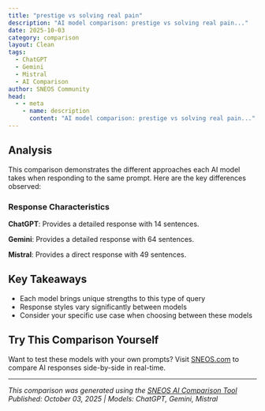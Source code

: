 ```yaml
---
title: "prestige vs solving real pain"
description: "AI model comparison: prestige vs solving real pain..."
date: 2025-10-03
category: comparison
layout: Clean
tags:
  - ChatGPT
  - Gemini
  - Mistral
  - AI Comparison
author: SNEOS Community
head:
  - - meta
    - name: description
      content: "AI model comparison: prestige vs solving real pain..."
---
```


<ChatComparison
  title="prestige vs solving real pain"
  prompt="prestige vs solving real pain"
  :responses='{"ChatGPT": "The comparison between \u0022prestige\u0022 and \u0022solving real pain\u0022 often comes up in discussions about values, goals, business, or personal fulfillment. Here\u0027s an analysis of the two concepts:\n\n### Prestige\n- **Definition:** Prestige refers to widespread respect and admiration based on achievements, status, or reputation.\n- **Focus:** It often centers around external validation, social standing, recognition, and sometimes material success.\n- **Motivation:** People or organizations driven by prestige seek to enhance their image, influence, and perceived importance.\n- **Examples:** Winning awards, attending elite institutions, holding high-status job titles, luxury branding.\n\n### Solving Real Pain\n- **Definition:** Solving real pain means addressing tangible problems, needs, or suffering that people experience.\n- **Focus:** It revolves around making a meaningful impact on individuals\u0027 lives by providing solutions that improve well-being.\n- **Motivation:** The drive is to create value, help others, and generate lasting benefits through practical and effective solutions.\n- **Examples:** Creating affordable healthcare, developing educational tools for underserved communities, inventing products that alleviate daily challenges.\n\n### Prestige vs. Solving Real Pain\n| Aspect | Prestige | Solving Real Pain |\n|---------------------|---------------------------------------|-------------------------------------|\n| Primary Goal | Recognition and status | Impact and problem resolution |\n| Outcome | Social capital, influence | Improved quality of life |\n| Motivation | External validation | Intrinsic satisfaction and empathy |\n| Challenges | Can be superficial or disconnected | May require deep understanding and effort |\n| Long-term Value | May fade if not linked to real value | Often sustainable and meaningful |\n\n### Which is more important?\n- While prestige can open doors and create opportunities, solving real pain tends to lead to more lasting fulfillment and positive change.\n- Ideally, combining both is powerful: gaining prestige through genuinely addressing real pain can build both reputation and impact.\n\nIf you provide more context\u2014such as whether you\u0027re thinking about business, personal development, or another area\u2014I can tailor the comparison further!", "Gemini": "The choice between prestige and solving real pain is a fundamental dilemma in many aspects of life, particularly in career choices, business ventures, and even personal projects. Here\u0027s a breakdown of the pros and cons of each, and some considerations for making the right choice for you:\n\n**Prestige (Focus on Status, Recognition, and Reputation)**\n\n* **Pros:**\n * **Recognition and Respect:** Being associated with a prestigious brand, position, or accomplishment often brings admiration and respect from others.\n * **Networking Opportunities:** Prestige can open doors to valuable connections and influential circles.\n * **Financial Rewards:** Prestige often translates into higher salaries, better job opportunities, and greater access to resources.\n * **Personal Satisfaction:** For some, the feeling of accomplishment and being seen as successful is a significant source of personal fulfillment.\n * **Influence:** A prestigious position can give you a platform to influence decisions and shape opinions.\n * **Resume Builder:** Prestige can significantly enhance your resume and future career prospects.\n\n* **Cons:**\n * **High Pressure and Stress:** Maintaining a prestigious position or reputation can be extremely demanding and stressful. Expect long hours, intense competition, and constant pressure to perform.\n * **Potential for Burnout:** The constant pursuit of prestige can lead to burnout and a decline in overall well-being.\n * **Ethical Compromises:** The desire for prestige can sometimes lead to unethical behavior or compromises of personal values. (e.g., prioritizing profit over people).\n * **Lack of Meaning:** Prestige without purpose can feel empty and unsatisfying in the long run. You might find yourself asking \u0022Is this all there is?\u0022\n * **Dependence on External Validation:** Your self-worth may become tied to external recognition, making you vulnerable to criticism and failure.\n * **Limited Creativity and Innovation:** Organizations focused on maintaining prestige may be resistant to change and new ideas.\n * **Can Attract the Wrong People:** Prestige can attract opportunists and people who are interested in you for what you can do for them, rather than genuine connection.\n\n**Solving Real Pain (Focus on Addressing Problems, Improving Lives, and Making a Tangible Difference)**\n\n* **Pros:**\n * **Meaning and Purpose:** Knowing that you are making a positive impact on the lives of others can be deeply fulfilling and provide a sense of purpose.\n * **Intrinsic Motivation:** The desire to solve a problem or help others can be a powerful source of motivation, even when facing challenges.\n * **Resilience:** When you are driven by a strong purpose, you are more likely to persevere through difficult times.\n * **Innovation and Creativity:** Focusing on solving problems often leads to creative solutions and innovative approaches.\n * **Positive Impact on the World:** By addressing real needs, you can contribute to a better world and leave a lasting legacy.\n * **Stronger Relationships:** Working with others towards a common goal can foster strong relationships and a sense of community.\n * **Potential for Financial Success:** Solving real problems can often lead to financial success, as people are willing to pay for solutions that improve their lives. (This is a *byproduct* of solving the problem, not the primary goal).\n\n* **Cons:**\n * **Financial Instability:** Solving problems, especially in areas like social entrepreneurship or non-profits, may not always lead to high salaries or financial security.\n * **Challenges and Obstacles:** Solving complex problems is often difficult and requires overcoming numerous challenges and obstacles.\n * **Slow Progress:** Making a significant impact can take time and effort, and progress may be slow.\n * **Emotional Toll:** Dealing with difficult issues and suffering can be emotionally draining.\n * **Lack of Recognition:** The work you do may not always be recognized or appreciated by others.\n * **Can Attract Cynics:** People can be resistant to change, and you may encounter cynicism and skepticism.\n * **Risk of \u0022Savior Complex\u0022:** It\u0027s important to avoid a \u0022savior complex\u0022 and genuinely partner with the people you are trying to help, respecting their agency and perspectives.\n\n**How to Choose:**\n\n* **Identify Your Values:** What truly matters to you? What are your priorities in life? Understanding your values will help you align your choices with your core beliefs.\n* **Consider Your Personality:** Are you comfortable with risk and uncertainty? Do you thrive in high-pressure environments? Your personality traits can influence your satisfaction in different paths.\n* **Assess Your Skills and Interests:** What are you good at? What do you enjoy doing? Combining your skills and interests with a focus on solving real problems can be a powerful combination.\n* **Think Long-Term:** What kind of life do you want to live in the future? What kind of impact do you want to make on the world? Consider the long-term consequences of your choices.\n* **Explore Both Options:** Try volunteering for a cause you care about or taking on a project that solves a problem, even if it\u0027s on a small scale. Also, seek out opportunities to work in prestigious environments or roles. This will give you first-hand experience and help you make a more informed decision.\n* **Consider Hybrid Approaches:** It\u0027s not always an \u0022either/or\u0022 choice. You might be able to find a path that combines prestige with solving real problems. For example, you could work for a prestigious company that has a strong social responsibility program, or use your skills and resources to start a non-profit organization.\n* **Be Open to Change:** Your priorities and values may change over time. Be open to reevaluating your choices and making adjustments as needed.\n\n**Key Questions to Ask Yourself:**\n\n* What problems in the world resonate most with me?\n* What skills and resources do I have that could be used to solve those problems?\n* How much am I willing to sacrifice in terms of financial security and recognition in order to make a difference?\n* What kind of impact do I want to have on the world?\n* What kind of work environment do I thrive in?\n* What are my long-term goals, both personally and professionally?\n\nUltimately, the best choice is the one that aligns with your values, skills, and long-term goals. While prestige can be attractive, it\u0027s important to consider whether it will truly bring you fulfillment. Solving real pain can be challenging, but it can also be incredibly rewarding. The ideal path is often a blend of the two, where you can use your talents and resources to make a positive impact while also achieving a degree of success and recognition.\n", "Mistral": "The concepts of \u0022prestige\u0022 and \u0022solving real pain\u0022 often come up in discussions about career choices, business strategies, and personal fulfillment. Here\u0027s a breakdown of each and how they might compare:\n\n### Prestige\n**Definition:**\nPrestige refers to the reputation, status, or esteem associated with a particular role, institution, or achievement. It often involves recognition and respect from peers and society.\n\n**Pros:**\n1. **Recognition:** Prestige can bring recognition and respect, which can be personally satisfying.\n2. **Opportunities:** High-prestige roles often come with better opportunities for career advancement and networking.\n3. **Financial Rewards:** Prestigious positions often come with higher salaries and benefits.\n4. **Social Capital:** Prestige can open doors to influential circles and provide social capital.\n\n**Cons:**\n1. **Pressure:** High-prestige roles can come with significant pressure and expectations.\n2. **Competition:** Competition for prestigious positions can be intense, leading to stress and burnout.\n3. **Fulfillment:** Prestige alone may not lead to personal fulfillment or happiness.\n4. **Authenticity:** Pursuing prestige for its own sake can lead to a lack of authenticity and a disconnect from one\u0027s true passions and values.\n\n### Solving Real Pain\n**Definition:**\nSolving real pain involves addressing genuine problems or challenges that people face. This can be in various domains such as healthcare, education, social justice, or technology.\n\n**Pros:**\n1. **Impact:** Solving real pain can have a significant positive impact on individuals and communities.\n2. **Fulfillment:** Addressing real problems can be deeply fulfilling and provide a sense of purpose.\n3. **Innovation:** It often requires creativity and innovation, which can be intellectually stimulating.\n4. **Social Contribution:** It contributes to the betterment of society, which can be a powerful motivator.\n\n**Cons:**\n1. **Challenges:** Solving real pain can be complex and challenging, requiring significant effort and resources.\n2. **Recognition:** The work may not always be recognized or appreciated, especially if it\u0027s behind the scenes.\n3. **Financial Rewards:** The financial rewards may not be as immediate or substantial as in high-prestige roles.\n4. **Burnout:** The emotional and physical demands can lead to burnout if not managed properly.\n\n### Comparison\n**Motivation:**\n- **Prestige:** Often driven by external validation and societal recognition.\n- **Solving Real Pain:** Often driven by a desire to make a difference and contribute to the greater good.\n\n**Impact:**\n- **Prestige:** May have a broader impact in terms of influence and reach but may not always address fundamental issues.\n- **Solving Real Pain:** Directly addresses fundamental issues, potentially leading to more meaningful and lasting impact.\n\n**Fulfillment:**\n- **Prestige:** Can provide a sense of accomplishment and recognition but may not always align with personal values.\n- **Solving Real Pain:** Often aligns closely with personal values and provides a deep sense of fulfillment and purpose.\n\n**Challenges:**\n- **Prestige:** Can involve significant competition and pressure to maintain status.\n- **Solving Real Pain:** Can involve complex problems that require sustained effort and innovation.\n\n### Conclusion\nThe choice between pursuing prestige and solving real pain often depends on individual values, goals, and circumstances. For some, the recognition and opportunities that come with prestige are highly motivating. For others, the fulfillment and impact of solving real pain are more rewarding. Ideally, one might find a balance where they can achieve both prestige and make a meaningful impact."}' 
  published-date="20:26"
/>

## Analysis

This comparison demonstrates the different approaches each AI model takes when responding to the same prompt. Here are the key differences observed:

### Response Characteristics

**ChatGPT**: Provides a detailed response with 14 sentences. 

**Gemini**: Provides a detailed response with 64 sentences. 

**Mistral**: Provides a direct response with 49 sentences. 

## Key Takeaways

- Each model brings unique strengths to this type of query
- Response styles vary significantly between models
- Consider your specific use case when choosing between these models

## Try This Comparison Yourself

Want to test these models with your own prompts? Visit [SNEOS.com](https://sneos.com) to compare AI responses side-by-side in real-time.

---

*This comparison was generated using the [SNEOS AI Comparison Tool](https://sneos.com)*
*Published: October 03, 2025 | Models: ChatGPT, Gemini, Mistral*
